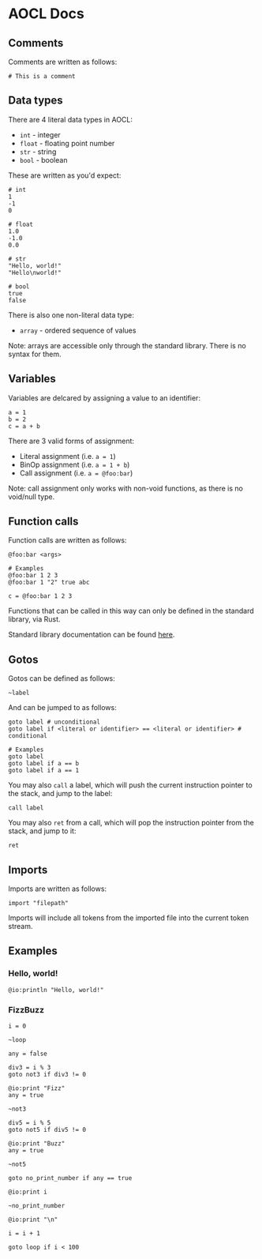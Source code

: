 # AOCL Docs

## Comments

Comments are written as follows:

```aocl
# This is a comment
```

## Data types

There are 4 literal data types in AOCL:

- `int` - integer
- `float` - floating point number
- `str` - string
- `bool` - boolean

These are written as you'd expect:

```aocl
# int
1
-1
0

# float
1.0
-1.0
0.0

# str
"Hello, world!"
"Hello\nworld!"

# bool
true
false
```

There is also one non-literal data type:

- `array` - ordered sequence of values

Note: arrays are accessible only through the standard library. There is no syntax for them.

## Variables

Variables are delcared by assigning a value to an identifier:

```aocl
a = 1
b = 2
c = a + b
```

There are 3 valid forms of assignment:

- Literal assignment (i.e. `a = 1`)
- BinOp assignment (i.e. `a = 1 + b`)
- Call assignment (i.e. `a = @foo:bar`)

Note: call assignment only works with non-void functions, as there is no void/null type.

## Function calls

Function calls are written as follows:

```aocl
@foo:bar <args>

# Examples
@foo:bar 1 2 3
@foo:bar 1 "2" true abc

c = @foo:bar 1 2 3
```

Functions that can be called in this way can only be defined in the standard library, via Rust.

Standard library documentation can be found [here](https://aocl.vco.sh/).

## Gotos

Gotos can be defined as follows:

```aocl
~label
```

And can be jumped to as follows:

```aocl
goto label # unconditional
goto label if <literal or identifier> == <literal or identifier> # conditional

# Examples
goto label
goto label if a == b
goto label if a == 1
```

You may also `call` a label, which will push the current instruction pointer to the stack, and jump to the label:

```aocl
call label
```

You may also `ret` from a call, which will pop the instruction pointer from the stack, and jump to it:

```aocl
ret
```

## Imports

Imports are written as follows:

```aocl
import "filepath"
```

Imports will include all tokens from the imported file into the current token stream.

## Examples

### Hello, world!

```aocl
@io:println "Hello, world!"
```

### FizzBuzz

```aocl
i = 0

~loop

any = false

div3 = i % 3
goto not3 if div3 != 0

@io:print "Fizz"
any = true

~not3

div5 = i % 5
goto not5 if div5 != 0

@io:print "Buzz"
any = true

~not5

goto no_print_number if any == true

@io:print i

~no_print_number

@io:print "\n"

i = i + 1

goto loop if i < 100
```
